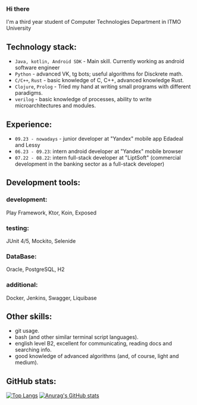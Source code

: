 ### Hi there

I'm a third year student of Computer Technologies Department in ITMO University

## Technology stack:
- `Java, kotlin, Android SDK` - Main skill. Currently working as android software engineer
- `Python` - advanced VK, tg bots; useful algorithms for Disckrete math.
- `C/C++`, `Rust` - basic knowledge of C, C++, advanced knowledge Rust.
- `Clojure`, `Prolog` - Tried my hand at writing small programs with different paradigms.
- `verilog` - basic knowledge of processes, ability to write microarchitectures and modules.

## Experience:
- `09.23 - nowadays` - junior developer at "Yandex" mobile app Edadeal and Lessy
- `06.23 - 09.23`: intern android developer at "Yandex" mobile browser
- `07.22 - 08.22`: intern full-stack developer at "LiptSoft" (commercial development in the banking sector as a full-stack developer) 

## Development tools:
### development:  
Play Framework, Ktor, Koin, Exposed
### testing:
JUnit 4/5, Mockito, Selenide
### DataBase:
Oracle, PostgreSQL, H2
### additional:
Docker, Jenkins, Swagger, Liquibase

## Other skills:
- git usage.
- bash (and other similar terminal script languages).
- english level B2, excellent for communicating, reading docs and searching info.
- good knowledge of advanced algorithms (and, of course, light and medium).

## GitHub stats:
[![Top Langs](https://github-readme-stats.vercel.app/api/top-langs/?username=swerchansky&langs_count=9&layout=compact&theme=tokyonight&exclude_repo=optimization-methods)](https://github.com/anuraghazra/github-readme-stats)
[![Anurag's GitHub stats](https://github-readme-stats.vercel.app/api?username=swerchansky&hide=contribs,prs,issues&count_private=true&show_icons=true&theme=tokyonight)](https://github.com/anuraghazra/github-readme-stats)
